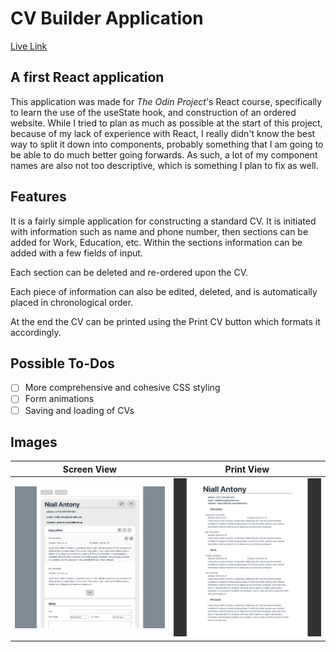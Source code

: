 # CV Builder Application

[Live Link](https://keen-bavarois-da7113.netlify.app)

## A first React application

This application was made for *The Odin Project*'s React course, specifically to learn the use of the useState hook, and construction of an ordered website. While I tried to plan as much as possible at the start of this project, because of my lack of experience with React, I really didn't know the best way to split it down into components, probably something that I am going to be able to do much better going forwards. As such, a lot of my component names are also not too descriptive, which is something I plan to fix as well.

## Features

It is a fairly simple application for constructing a standard CV. It is initiated with information such as name and phone number, then sections can be added for Work, Education, etc. Within the sections information can be added with a few fields of input.

Each section can be deleted and re-ordered upon the CV.

Each piece of information can also be edited, deleted, and is automatically placed in chronological order.

At the end the CV can be printed using the Print CV button which formats it accordingly.

## Possible To-Dos

- [ ] More comprehensive and cohesive CSS styling
- [ ] Form animations
- [ ] Saving and loading of CVs

## Images

| Screen View | Print View |
| ------------| -----------|
| <img src="./screenshot2.png" alt="Screenshot screen view" width="300"/> | <img src="./screenshot1.png" alt="Screenshot screen view" width="300"/>  |